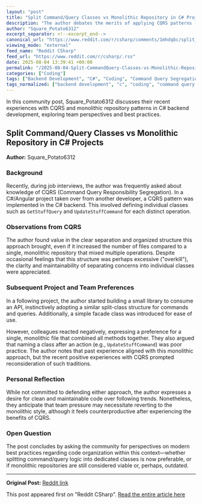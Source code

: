 ```yaml
---
layout: "post"
title: "Split Command/Query Classes vs Monolithic Repository in C# Projects"
description: "The author debates the merits of applying CQRS patterns (with split command/query classes) vs a monolithic repository class in C# backend projects. They reflect on team preferences, project maintainability, and evolving best practices, sharing experiences from multiple projects and inviting discussion on current standards."
author: "Square_Potato6312"
excerpt_separator: <!--excerpt_end-->
canonical_url: "https://www.reddit.com/r/csharp/comments/1mhdqbc/split_commandquery_classes_vs_monolithic/"
viewing_mode: "external"
feed_name: "Reddit CSharp"
feed_url: "https://www.reddit.com/r/csharp/.rss"
date: 2025-08-04 13:39:41 +00:00
permalink: "/2025-08-04-Split-CommandQuery-Classes-vs-Monolithic-Repository-in-C-Projects.html"
categories: ["Coding"]
tags: ["Backend Development", "C#", "Coding", "Command Query Segregation", "Community", "CQRS", "Design Patterns", "File Organization", "Maintainability", "Project Structure", "Repository Pattern", "Software Practices"]
tags_normalized: ["backend development", "c", "coding", "command query segregation", "community", "cqrs", "design patterns", "file organization", "maintainability", "project structure", "repository pattern", "software practices"]
---
```


In this community post, Square_Potato6312 discusses their recent experiences with CQRS and monolithic repository patterns in C# backend development, exploring team perspectives and best practices.<!--excerpt_end-->

## Split Command/Query Classes vs Monolithic Repository in C# Projects

**Author:** Square_Potato6312

### Background

Recently, during job interviews, the author was frequently asked about knowledge of CQRS (Command Query Responsibility Segregation). In a C#/Angular project taken over from another developer, a CQRS pattern was implemented in the C# backend. This involved defining individual classes such as `GetStuffQuery` and `UpdateStuffCommand` for each distinct operation.

### Observations from CQRS

The author found value in the clear separation and organized structure this approach brought, even if it increased the number of files compared to a single, monolithic repository that mixed multiple operations. Despite occasional feelings that this structure was perhaps excessive ("overkill"), the clarity and maintainability of separating concerns into individual classes were appreciated.

### Subsequent Project and Team Preferences

In a following project, the author started building a small library to consume an API, instinctively adopting a similar split-class structure for commands and queries. Additionally, a simple facade class was introduced for ease of use.

However, colleagues reacted negatively, expressing a preference for a single, monolithic file that combined all methods together. They also argued that naming a class after an action (e.g., `UpdateStuffCommand`) was poor practice. The author notes that past experience aligned with this monolithic approach, but the recent positive experiences with CQRS prompted reconsideration of such traditions.

### Personal Reflection

While not committed to defending either approach, the author expresses a desire for clean and maintainable code over following trends. Nonetheless, they anticipate that team pressure may necessitate reverting to the monolithic style, although it feels counterproductive after experiencing the benefits of CQRS.

### Open Question

The post concludes by asking the community for perspectives on modern best practices regarding code organization within this context—whether splitting command/query logic into dedicated classes is now preferable, or if monolithic repositories are still considered viable or, perhaps, outdated.

---

**Original Post:** [Reddit link](https://www.reddit.com/r/csharp/comments/1mhdqbc/split_commandquery_classes_vs_monolithic/)

This post appeared first on "Reddit CSharp". [Read the entire article here](https://www.reddit.com/r/csharp/comments/1mhdqbc/split_commandquery_classes_vs_monolithic/)
